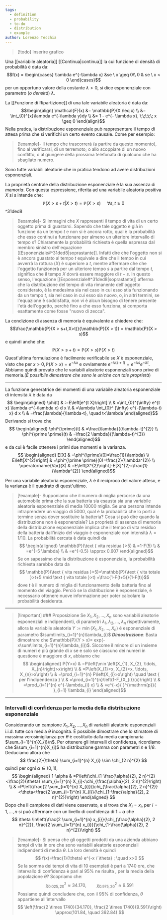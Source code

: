 ```yaml
---
tags:
  - definition
  - probability
  - to-do
  - distribution
  - example
author: Lorenzo Tecchia
---
```

>[!todo]
> Inserire grafico

Una [[variabile aleatoria]] [[Continua|continua]] la cui funzione di densità di probabilità è data da: $$f(x) = \begin{cases} \lambda e^{-\lambda x} &se \ x \geq 0\\
0 & se \ x < 0
\end{cases}$$
per un opportuno valore della costante $\lambda > 0$, si dice esponenziale con parametro (*o densità*) $\lambda$.

La [[Funzione di Ripartizione]] di una tale variabile aleatoria è data da:$$\begin{align}
\mathcal{F}(x) &= \mathbb{P}(X \leq x) \\
&= \int_{0}^{x}\lambda e^{-\lambda y}dy \\
&= 1 - e^{- \lambda x}, \;\;\;\;\; x \geq 0
\end{align}$$
Nella pratica, la distribuzione esponenziale può rappresentare il tempo di attesa prima che si verifichi un certo evento causale. Come per esempio:

>[!example]-
> Il tempo che trascorrerà (a partire da questo momento), fino al verificarsi, di un terremoto; o allo scoppiare di un nuovo conflitto, o al giungere della prossima telefonata di qualcuno che ha sbagliato numero.

Sono tutte variabili aleatorie che in pratica tendono ad avere distribuzioni esponenziali.

La proprietà centrale della distribuzione esponenziale è la sua assenza di *memoria*. Con questa espressione, riferita ad una variabile aleatoria positiva $X$ si s intende che:$$\mathbb{P}(X > s + t|X > t) =\mathbb{P}(X> s)\;\;\;\;\;\;\forall s,t \geq 0$$ ^31ded8
>[!example]-
> Si immagini che $X$ rappresenti il tempo di vita di un certo oggetto prima di guastarsi. Sapendo che tale oggetto è già in funzione da un tempo $t$ e non si è ancora rotto, qual è la probabilità che esso continui a funzionare per almeno un ulteriore intervallo di tempo $s$? Chiaramente la probabilità richiesta è quella espressa dal membro sinistro dell'equazione [[Esponenziale#^31ded8|soprastante]]. Infatti dire che l'oggetto non si è ancora guastato al tempo $t$ equivale a dire che il tempo in cui avverrà la rottura $(X)$ è superiore a $t$, mentre affermare che che l'oggetto funzionerà per un ulteriore tempo $s$ a partire dal tempo $t$, significa che il tempo $X$ dovrà essere maggiore di $t+s$. In questo senso, l'equazione [[Esponenziale#^31ded8|soprastante]] afferma che la distribuzione del tempo di vita rimanente dell'oggetto considerato, è la medesima sia nel caso in cui esso stia funzionando da un tempo $t$, sia nel caso in cui esso sia nuovo, o, in altri termini, se l'equazione è soddisfatta, non vi è alcun bisogno di tenere presente l'età dell'oggetto, perché fino a che esso funziona, si comporta esattamente come fosse "nuovo di zecca".

La condizione di assenza di memoria è equivalente a chiedere che: $$\frac{\mathbb{P}(X > s+t,X>t)}{\mathbb{P}(X > t)} = \mathbb{P}(X > s)$$
e quindi anche che:$$\mathbb{P}(X > s+t)=\mathbb{P}(X > s)\mathbb{P}(X > t)$$
Quest'ultima formulazione è facilmente verificabile se $X$ è esponenziale, visto che per $x > 0, \mathbb{P}(X> x)= e^{-\lambda x}$ e ovviamente $e^{- \lambda(s+t)}= e^{-\lambda s}e^{-\lambda t}$. Abbiamo quindi provato che le variabili aleatorie esponenziali sono prive di memoria.(*È possibile dimostrare che sono le uniche con tale proprietà*)

--- 
La funzione generatrice dei momenti di una variabile aleatoria esponenziale di intensità $\lambda$ è data da $$
\begin{aligned}
\phi(t) & :=E\left[e^{t X}\right] \\
& =\int_{0}^{\infty} e^{t x} \lambda e^{-\lambda x} d x \\
& =\lambda \int_{0}^ {\infty} e^{-(\lambda-t) x} d x \\
& =\frac{\lambda}{\lambda-t}, \quad t<\lambda
\end{aligned}$$ Derivando si trova che $$
\begin{aligned}
\phi^{\prime}(t) & =\frac{\lambda}{(\lambda-t)^{2}} \\
\phi^{\prime \prime}(t) & =\frac{2 \lambda}{(\lambda-t)^{3}}
\end{aligned}$$ e da cui è facile ottenere i primi due momenti e la varianza. $$
\begin{aligned}
E[X] & =\phi^{\prime}(0)=\frac{1}{\lambda} \\
E\left[X^{2}\right] & =\phi^{\prime \prime}(0)=\frac{2}{\lambda^{2}} \\
\operatorname{Var}(X) & =E\left[X^{2}\right]-E[X]^{2}=\frac{1}{\lambda^{2}}
\end{aligned}$$

Per una variabile aleatoria esponenziale, $\lambda$ è il reciproco del valore atteso, e la varianza è il quadrato di quest'ultimo.

>[!example]-
> Supponiamo che il numero di miglia percorse da una automobile prima che la sua batteria sia esausta sia una variabile aleatoria esponenziale di media $10000$ miglia. Se una persona intende intraprendere un viaggio di $5000$, qual è la probabilità che lo porti a termine senza dover sostituire la batteria? Cosa si può dire quando la distribuzione non è esponenziale?
> La proprietà di assenza di memoria della distribuzione esponenziale implica che il tempo di vita residuo della batteria dall'inizio del viaggio è esponenziale con intensità $\lambda = 1/10$. La probabilità cercata è data quindi da $$
\begin{aligned}
\mathbb{P}(\text { vita residua }>5) & =1-F(5) \\
& =e^{-5 \lambda} \\
& =e^{-0.5} \approx 0.607
\end{aligned}$$ Se on sapessimo che la distribuzione è esponenziale, la probabilità richiesta sarebbe data da $$
\mathbb{P}(\text { vita residua }>5)=\mathbb{P}(\text { vita totale }>t+5 \mid \text { vita totale }>t)
=\frac{1-F(t+5)}{1-F(t)}$$ dove $t$ è il numero di miglia di funzionamento della batteria fino al momento del viaggio. Perciò se la distribuzione è esponenziale, è necessario ottenere nuove informazione per poter calcolare la probabilità desiderata.

---
>[!important] ### Proposizione
> Se $X_{1}, X_{2}, \dots, X_{n}$ sono variabili aleatorie esponenziali e indipendenti, di parametri $\lambda_{1}, \lambda_{2}, \dots, \lambda_{n}$ rispettivamente, allora la variabile aleatoria $Y := \operatorname{min}(X_{1}, X_{2}, \dots, X_{n})$ è esponenziale di parametro $\sum\limits_{i=1}^{n}\lambda_{i}$
> ***Dimostrazione***: Basta dimostrare che $\mathbb{P}(Y > x)= exp(-x\sum\limits_{i=1}^{n}\lambda_{i})$. Siccome il minore di un insieme di numeri è più grande di $x$ se e solo se ciascuno dei numeri in questione è maggiore di $x$, abbiamo che $$
\begin{aligned}
P(Y>x) & =P\left(\min \left(X_{1}, X_{2}, \ldots, X_{n}\right)>x\right) \\
& =P\left(X_{1}>x, X_{2}>x, \ldots, X_{n}>x\right) \\
& =\prod_{i=1}^{n} P\left(X_{i}>x\right) \quad \text { per l'indipendenza } \\
& =\prod_{i=1}^{n}\left(1-F_{X_{i}}(x)\right) \\
& =\prod_{i=1}^{n} e^{-\lambda_{i} x} \\
& =e^{-x}{ }^{\mathrm{p}}{ }_{i=1} \lambda_{i}
\end{aligned}$$

---
### Intervalli di confidenza per la media della distribuzione esponenziale
Considerando un campione $X_{1}, X_{2}, \dots, X_{n}$ di variabili aleatorie esponenziali i.i.d. tutte con media $\theta$ incognita. È possibile dimostrare che lo stimatore di massima verosimiglianza per $\theta$ è costituito dalla media campionaria $\sum_{i=1}^{n}X_{i}/n$. Per ottenere gli intervalli di confidenza, ricordiamo che $\sum_{i=1}^{n}X_{i}$ ha distribuzione gamma con parametri $n$ e $1/\theta$. Deduciamo allora che
$$
\frac{2}{\theta} \sum_{i=1}^{n} X_{i} \sim \chi_{2 n}^{2}
$$
quindi per ogni $\alpha \in (0, 1)$,
$$
\begin{aligned}
1-\alpha & =P\left(\chi_{1-\frac{\alpha}{2}, 2 n}^{2}<\frac{2}{\theta} \sum_{i=1}^{n} X_{i}<\chi_{\frac{\alpha}{2}, 2 n}^{2}\right) \\
& =P\left(\frac{2 \sum_{i=1}^{n} X_{i}}{\chi_{\frac{\alpha}{2}, 2 n}^{2}}<\theta<\frac{2 \sum_{i=1}^{n} X_{i}}{\chi_{1-\frac{\alpha}{2}, 2 n}^{2}}\right)
\end{aligned}
$$
Dopo che il campione di dati viene osservato, e si trova che $X_{i}= x_{i}$, per $i=1, \dots, n$ si può affermare con un livello di confidenza di $1-\alpha$ che 
$$
\theta \in\left(\frac{2 \sum_{i=1}^{n} x_{i}}{\chi_{\frac{\alpha}{2}, 2 n}^{2}}, \frac{2 \sum_{i=1}^{n} x_{i}}{\chi_{1-\frac{\alpha}{2}, 2 n}^{2}}\right)
$$

>[!example]-
> Si pensa che gli oggetti prodotti da una azienda abbiano tempi di vita in ore che sono variabili aleatorie esponenziali indipendenti di media $\theta$. La loro densità è quindi
> $$
f(x)=\frac{1}{\theta} e^{-x / \theta} ; \quad x>0
> $$
> Se la somma dei tempi di vita di $10$ esemplati è pari a $1740$ ore, che intervallo di confidenza è pari al $95\%$ ne risulta , per la media della popolazione $\theta$?
> Scopriamo che:
> $$
\chi_{0.025,20}^{2} \approx 34.170, \quad \quad \chi_{0.975,20}^{2} \approx 9.591
> $$
> Possiamo quindi concludere che, con il $95\%$ di confidenza, $\theta$ appartiene all'intervallo 
> $$
\left(\frac{2 \times 1740}{34.170}, \frac{2 \times 1740}{9.591}\right) \approx(101.84, \quad 362.84)
> $$